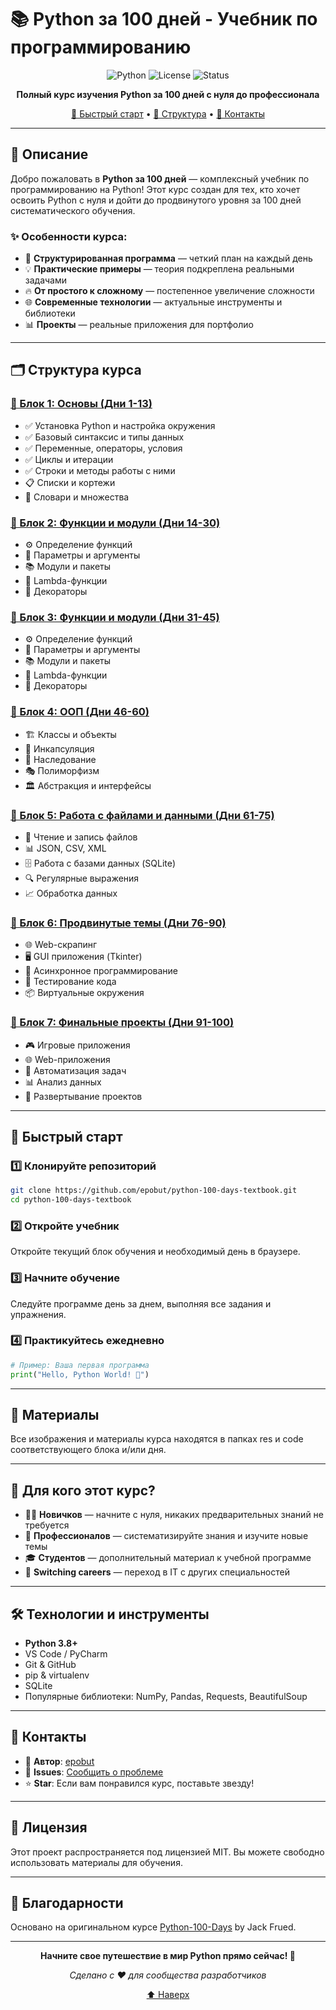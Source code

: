 # 📚 Python за 100 дней - Учебник по программированию

<div align="center">

![Python](https://img.shields.io/badge/Python-3.8+-blue.svg)
![License](https://img.shields.io/badge/license-MIT-green.svg)
![Status](https://img.shields.io/badge/status-active-success.svg)

**Полный курс изучения Python за 100 дней с нуля до профессионала**

[🚀 Быстрый старт](#-быстрый-старт) • [📖 Структура](#-структура-курса) • [💬 Контакты](#-контакты)

</div>

---

## 📝 Описание

Добро пожаловать в **Python за 100 дней** — комплексный учебник по программированию на Python! Этот курс создан для тех, кто хочет освоить Python с нуля и дойти до продвинутого уровня за 100 дней систематического обучения.

### ✨ Особенности курса:

- 🎯 **Структурированная программа** — четкий план на каждый день
- 💡 **Практические примеры** — теория подкреплена реальными задачами
- 🔥 **От простого к сложному** — постепенное увеличение сложности
- 🌐 **Современные технологии** — актуальные инструменты и библиотеки
- 📊 **Проекты** — реальные приложения для портфолио

---

## 🗂️ Структура курса

### [📌 Блок 1: Основы (Дни 1-13)](https://github.com/epobut/python-100-days-textbook/tree/main/block01)

- ✅ Установка Python и настройка окружения
- ✅ Базовый синтаксис и типы данных
- ✅ Переменные, операторы, условия
- ✅ Циклы и итерации
- ✅ Строки и методы работы с ними
- 📋 Списки и кортежи
- 📘 Словари и множества

### [📌 Блок 2: Функции и модули (Дни 14-30)](https://github.com/epobut/python-100-days-textbook/tree/main/block02)

- ⚙️ Определение функций
- 🔧 Параметры и аргументы
- 📚 Модули и пакеты
- 🌟 Lambda-функции
- 🎯 Декораторы

### [📌 Блок 3: Функции и модули (Дни 31-45)](https://github.com/epobut/python-100-days-textbook/tree/main/block03)

- ⚙️ Определение функций
- 🔧 Параметры и аргументы
- 📚 Модули и пакеты
- 🌟 Lambda-функции
- 🎯 Декораторы

### [📌 Блок 4: ООП (Дни 46-60)](https://github.com/epobut/python-100-days-textbook/tree/main/block04)

- 🏗️ Классы и объекты
- 🔐 Инкапсуляция
- 🧬 Наследование
- 🎭 Полиморфизм
- 🏛️ Абстракция и интерфейсы

### [📌 Блок 5: Работа с файлами и данными (Дни 61-75)](https://github.com/epobut/python-100-days-textbook/tree/main/block05)

- 📄 Чтение и запись файлов
- 📊 JSON, CSV, XML
- 🗄️ Работа с базами данных (SQLite)
- 🔍 Регулярные выражения
- 📈 Обработка данных

### [📌 Блок 6: Продвинутые темы (Дни 76-90)](https://github.com/epobut/python-100-days-textbook/tree/main/block06)

- 🌐 Web-скрапинг
- 🖥️ GUI приложения (Tkinter)
- 🔄 Асинхронное программирование
- 🧪 Тестирование кода
- 📦 Виртуальные окружения

### [📌 Блок 7: Финальные проекты (Дни 91-100)](https://github.com/epobut/python-100-days-textbook/tree/main/block07)

- 🎮 Игровые приложения
- 🌐 Web-приложения
- 🤖 Автоматизация задач
- 📊 Анализ данных
- 🚀 Развертывание проектов


---

## 🚀 Быстрый старт

### 1️⃣ Клонируйте репозиторий

```bash
git clone https://github.com/epobut/python-100-days-textbook.git
cd python-100-days-textbook
```

### 2️⃣ Откройте учебник

Откройте текущий блок обучения и необходимый день в браузере.

### 3️⃣ Начните обучение

Следуйте программе день за днем, выполняя все задания и упражнения.

### 4️⃣ Практикуйтесь ежедневно

```python
# Пример: Ваша первая программа
print("Hello, Python World! 🐍")
```

---

## 📸 Материалы

Все изображения и материалы курса находятся в папках res и code соответствующего блока и/или дня.

---

## 🎯 Для кого этот курс?

- 👨‍🎓 **Новичков** — начните с нуля, никаких предварительных знаний не требуется
- 💼 **Профессионалов** — систематизируйте знания и изучите новые темы
- 🎓 **Студентов** — дополнительный материал к учебной программе
- 🔄 **Switching careers** — переход в IT с других специальностей

---

## 🛠️ Технологии и инструменты

- **Python 3.8+**
- VS Code / PyCharm
- Git & GitHub
- pip & virtualenv
- SQLite
- Популярные библиотеки: NumPy, Pandas, Requests, BeautifulSoup

---

## 💬 Контакты

- 👤 **Автор**: [epobut](https://github.com/epobut)
- 📧 **Issues**: [Сообщить о проблеме](https://github.com/epobut/python-100-days-textbook/issues)
- ⭐ **Star**: Если вам понравился курс, поставьте звезду!

---

## 📜 Лицензия

Этот проект распространяется под лицензией MIT. Вы можете свободно использовать материалы для обучения.

---

## 🙏 Благодарности

Основано на оригинальном курсе [Python-100-Days](https://github.com/jackfrued/Python-100-Days) by Jack Frued.

---

<div align="center">

**Начните свое путешествие в мир Python прямо сейчас! 🚀**

*Сделано с ❤️ для сообщества разработчиков*

[⬆ Наверх](#-python-за-100-дней---учебник-по-программированию)

</div>

